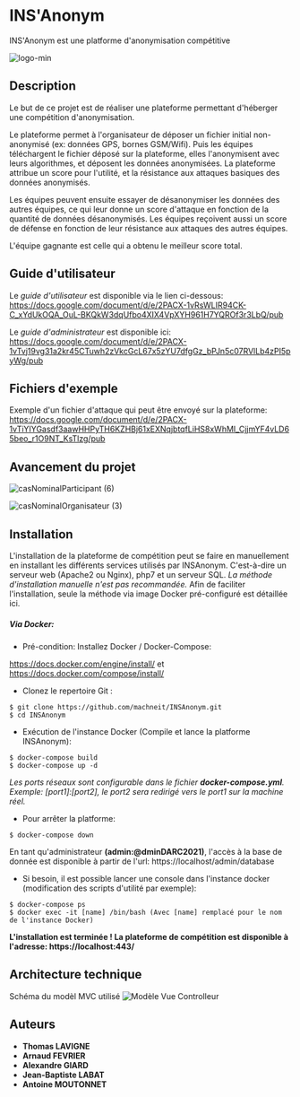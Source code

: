 # INS'Anonym
INS'Anonym est une platforme d'anonymisation compétitive

![logo-min](https://user-images.githubusercontent.com/23292338/94370662-8a291a80-00f1-11eb-9e1c-b453dddcedc1.png)

## Description

Le but de ce projet est de réaliser une plateforme permettant d'héberger une compétition d'anonymisation.

Le plateforme permet à l'organisateur de déposer un fichier initial non-anonymisé (ex: données GPS, bornes GSM/Wifi).
Puis les équipes téléchargent le fichier déposé sur la plateforme, elles l'anonymisent avec leurs algorithmes, et déposent les données anonymisées.
La plateforme attribue un score pour l'utilité, et la résistance aux attaques basiques des données anonymisés.

Les équipes peuvent ensuite essayer de désanonymiser les données des autres équipes, ce qui leur donne un score d'attaque en fonction de la quantité de données désanonymisés.
Les équipes reçoivent aussi un score de défense en fonction de leur résistance aux attaques des autres équipes.

L'équipe gagnante est celle qui a obtenu le meilleur score total.

## Guide d'utilisateur

Le *guide d'utilisateur* est disponible via le lien ci-dessous:
https://docs.google.com/document/d/e/2PACX-1vRsWLIR94CK-C_xYdUkOQA_OuL-BKQkW3dqUfbo4XIX4VpXYH961H7YQROf3r3LbQ/pub

Le *guide d'administrateur* est disponible ici:
https://docs.google.com/document/d/e/2PACX-1vTvj19vg31a2kr45CTuwh2zVkcGcL67x5zYU7dfgGz_bPJn5c07RVlLb4zPI5pyWg/pub

## Fichiers d'exemple

Exemple d'un fichier d'attaque qui peut être envoyé sur la plateforme:
https://docs.google.com/document/d/e/2PACX-1vTiYIYGasdf3aawHHPyTH6KZHBj61xEXNqjbtqfLiHS8xWhMI_CjjmYF4vLD65beo_r1O9NT_KsTlzg/pub

## Avancement du projet

![casNominalParticipant (6)](https://user-images.githubusercontent.com/59082879/98948379-a2fd5c00-24f6-11eb-9199-79240e7311d3.png)

![casNominalOrganisateur (3)](https://user-images.githubusercontent.com/59082879/99880113-a63cca00-2c11-11eb-9d92-1786f5731c84.png)

## Installation

L'installation de la plateforme de compétition peut se faire en manuellement en installant les différents services utilisés par INSAnonym. C'est-à-dire un serveur web (Apache2 ou Nginx), php7 et un serveur SQL. *La méthode d'installation manuelle n'est pas recommandée.*
Afin de faciliter l'installation, seule la méthode via image Docker pré-configuré est détaillée ici.

##### Via Docker:
- Pré-condition: Installez Docker / Docker-Compose:

https://docs.docker.com/engine/install/ et https://docs.docker.com/compose/install/

- Clonez le repertoire Git :
```shell
$ git clone https://github.com/machneit/INSAnonym.git
$ cd INSAnonym
```
- Exécution de l'instance Docker (Compile et lance la platforme INSAnonym):
```shell
$ docker-compose build
$ docker-compose up -d
```
*Les ports réseaux sont configurable dans le fichier **docker-compose.yml**.*
*Exemple: [port1]:[port2], le port2 sera redirigé vers le port1 sur la machine réel.*

- Pour arrêter la platforme:
```shell
$ docker-compose down
```
En tant qu'administrateur **(admin:@dminDARC2021)**, l'accès à la base de donnée est disponible à partir de l'url: https://localhost/admin/database

- Si besoin, il est possible lancer une console dans l'instance docker (modification des scripts d'utilité par exemple):
```shell
$ docker-compose ps
$ docker exec -it [name] /bin/bash (Avec [name] remplacé pour le nom de l'instance Docker)
```

**L'installation est terminée !
La plateforme de compétition est disponible à l'adresse: https://localhost:443/**

## Architecture technique

Schéma du modèl MVC utilisé
![Modèle Vue Controlleur](https://user-images.githubusercontent.com/59082879/95556892-4ea51f00-0a14-11eb-9415-46c38e4760d8.png)


## Auteurs
* **Thomas LAVIGNE**
* **Arnaud FEVRIER**
* **Alexandre GIARD**
* **Jean-Baptiste LABAT**
* **Antoine MOUTONNET**
